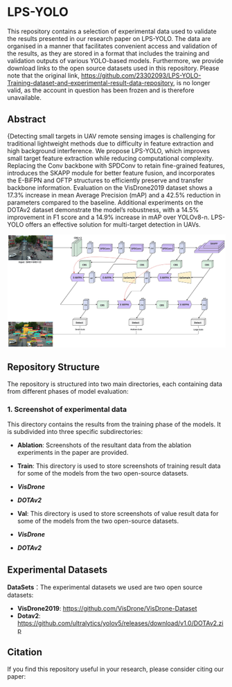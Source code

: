 # LPS-YOLO
This repository contains a selection of experimental data used to validate the results presented in our research paper on LPS-YOLO. The data are organised in a manner that facilitates convenient access and validation of the results, as they are stored in a format that includes the training and validation outputs of various YOLO-based models. Furthermore, we provide download links to the open source datasets used in this repository.
Please note that the original link, https://github.com/23302093/LPS-YOLO-Training-dataset-and-experimental-result-data-repository, is no longer valid, as the account in question has been frozen and is therefore unavailable.
## Abstract
{Detecting small targets in UAV remote sensing images is challenging for traditional lightweight methods due to difficulty in feature extraction and high background interference. We propose LPS-YOLO, which improves small target feature extraction while reducing computational complexity. Replacing the Conv backbone with SPDConv to retain fine-grained features, introduces the SKAPP module for better feature fusion, and incorporates the E-BiFPN and OFTP structures to efficiently preserve and transfer backbone information. Evaluation on the VisDrone2019 dataset shows a 17.3% increase in mean Average Precision (mAP) and a 42.5% reduction in parameters compared to the baseline. Additional experiments on the DOTAv2 dataset demonstrate the model’s robustness, with a 14.5% improvement in F1 score and a 14.9% increase in mAP over YOLOv8-n. LPS-YOLO offers an effective solution for multi-target detection in UAVs. 

![Overview of the structure of LPS-YOLO](/images/LPS-YOLO.png)

## Repository Structure

The repository is structured into two main directories, each containing data from different phases of model evaluation:

### 1. Screenshot of experimental data

This directory contains the results from the training phase of the models. It is subdivided into three specific subdirectories:

- **Ablation**: Screenshots of the resultant data from the ablation experiments in the paper are provided.

- **Train**: This directory is used to store screenshots of training result data for some of the models from the two open-source datasets.
- ***VisDrone***
- ***DOTAv2***
  
- **Val**: This directory is used to store screenshots of value result data for some of the models from the two open-source datasets.
- ***VisDrone***
- ***DOTAv2***

## Experimental Datasets
 **DataSets**：The experimental datasets we used are two open source datasets:
   - **VisDrone2019**: https://github.com/VisDrone/VisDrone-Dataset
   - **Dotav2**: https://github.com/ultralytics/yolov5/releases/download/v1.0/DOTAv2.zip

## Citation

If you find this repository useful in your research, please consider citing our paper:

